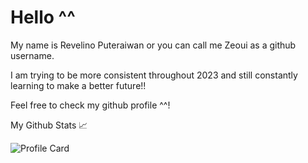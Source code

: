 # Hello ^^

My name is Revelino Puteraiwan or you can call me Zeoui as a github username. 

I am trying to be more consistent throughout 2023 and still constantly learning to make a better future!!

Feel free to check my github profile ^^!

My Github Stats 📈

![Profile Card](http://github-profile-summary-cards.vercel.app/api/cards/profile-details?username=Zeoui-project&theme=tokyonight)

<!--![Top Langs](https://github-readme-stats.vercel.app/api/top-langs/?username=Zeoui-project&theme=tokyonight)

**Zeoui-project/Zeoui-project** is a ✨ _special_ ✨ repository because its `README.md` (this file) appears on your GitHub profile.

Here are some ideas to get you started:

- 🔭 I’m currently working on ...
- 🌱 I’m currently learning ...
- 👯 I’m looking to collaborate on ...
- 🤔 I’m looking for help with ...
- 💬 Ask me about ...
- 📫 How to reach me: ...
- 😄 Pronouns: ...
- ⚡ Fun fact: ...
-->
